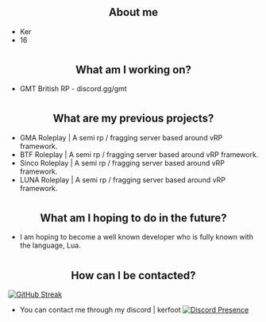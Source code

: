 # <h2 align="center">About me</h2>
- Ker
- 16

# <h2 align="center">What am I working on?</h2>
- GMT British RP - discord.gg/gmt 

# <h2 align="center">What are my previous projects?</h2>
- GMA Roleplay | A semi rp / fragging server based around vRP framework.
- BTF Roleplay | A semi rp / fragging server based around vRP framework.
- Sinco Roleplay | A semi rp / fragging server based around vRP framework.
- LUNA Roleplay | A semi rp / fragging server based around vRP framework.

# <h2 align="center">What am I hoping to do in the future?</h2>
- I am hoping to become a well known developer who is fully known with the language, Lua.

# <h2 align="center">How can I be contacted?</h2>


[![GitHub Streak](https://github-readme-streak-stats.herokuapp.com?user=eluxbar&theme=dark&hide_border=true)](https://git.io/streak-stats)

- You can contact me through my discord | kerfoot
[![Discord Presence](https://lanyard.cnrad.dev/api/1041903927253286952)](https://discord.com/users/1041903927253286952)
